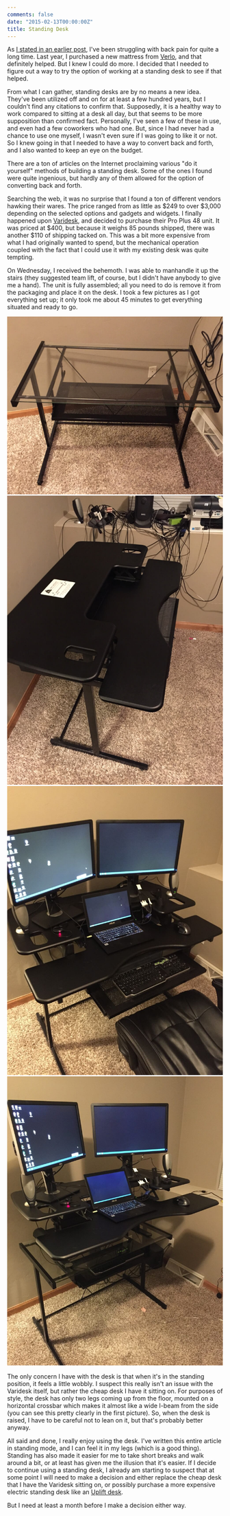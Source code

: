 ```yaml
---
comments: false
date: "2015-02-13T00:00:00Z"
title: Standing Desk
---
```


As [I stated in an earlier post][1], I've been struggling with back pain for quite a long time.  Last year, I purchased a new mattress from [Verlo][2], and that definitely helped.  But I knew I could do more.  I decided that I needed to figure out a way to try the option of working at a standing desk to see if that helped.

From what I can gather, standing desks are by no means a new idea.  They've been utilized off and on for at least a few hundred years, but I couldn't find any citations to confirm that.  Supposedly, it is a healthy way to work compared to sitting at a desk all day, but that seems to be more supposition than confirmed fact.  Personally, I've seen a few of these in use, and even had a few coworkers who had one.  But, since I had never had a chance to use one myself, I wasn't even sure if I was going to like it or not.  So I knew going in that I needed to have a way to convert back and forth, and I also wanted to keep an eye on the budget.

There are a ton of articles on the Internet proclaiming various "do it yourself" methods of building a standing desk.  Some of the ones I found were quite ingenious, but hardly any of them allowed for the option of converting back and forth.

Searching the web, it was no surprise that I found a ton of different vendors hawking their wares.  The price ranged from as little as $249 to over $3,000 depending on the selected options and gadgets and widgets.  I finally happened upon [Varidesk][3], and decided to purchase their Pro Plus 48 unit.  It was priced at $400, but because it weighs 85 pounds shipped, there was another $110 of shipping tacked on.  This was a bit more expensive from what I had originally wanted to spend, but the mechanical operation coupled with the fact that I could use it with my existing desk was quite tempting.

On Wednesday, I received the behemoth.  I was able to manhandle it up the stairs (they suggested team lift, of course, but I didn't have anybody to give me a hand).  The unit is fully assembled; all you need to do is remove it from the packaging and place it on the desk.  I took a few pictures as I got everything set up; it only took me about 45 minutes to get everything situated and ready to go.

![Empty desk, before adding the Varidesk](/assets/2015-02-13/before.jpg)
![Desk with the Varidesk standing desk on top](/assets/2015-02-13/after.jpg)
![Full desk, in the sitting position](/assets/2015-02-13/sitting.jpg)
![Full desk, in the standing positionVaridesk](/assets/2015-02-13/standing.jpg)

The only concern I have with the desk is that when it's in the standing position, it feels a little wobbly.  I suspect this really isn't an issue with the Varidesk itself, but rather the cheap desk I have it sitting on.  For purposes of style, the desk has only two legs coming up from the floor, mounted on a horizontal crossbar which makes it almost like a wide I-beam from the side (you can see this pretty clearly in the first picture).  So, when the desk is raised, I have to be careful not to lean on it, but that's probably better anyway.

All said and done, I really enjoy using the desk.  I've written this entire article in standing mode, and I can feel it in my legs (which is a good thing).  Standing has also made it easier for me to take short breaks and walk around a bit, or at least has given me the illusion that it's easier.  If I decide to continue using a standing desk, I already am starting to suspect that at some point I will need to make a decision and either replace the cheap desk that I have the Varidesk sitting on, or possibly purchase a more expensive electric standing desk like an [Uplift desk][5].

But I need at least a month before I make a decision either way.

[1]: /archive/2015/02/11/back-pain/
[2]: http://www.verlo.com/
[3]: http://www.varidesk.com
[4]: http://www.varidesk.com/varidesk-pro-plus-48
[5]: http://www.thehumansolution.com/uplift-900-electric-sit-stand-desk-black.html

